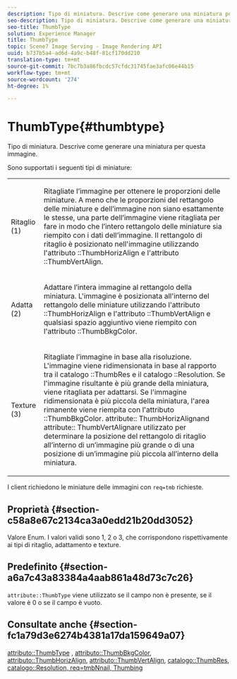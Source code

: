 ```yaml
---
description: Tipo di miniatura. Descrive come generare una miniatura per questa immagine.
seo-description: Tipo di miniatura. Descrive come generare una miniatura per questa immagine.
seo-title: ThumbType
solution: Experience Manager
title: ThumbType
topic: Scene7 Image Serving - Image Rendering API
uuid: b737b5a4-ad6d-4a9c-b48f-81cf170dd210
translation-type: tm+mt
source-git-commit: 7bc7b3a86fbcdc57cfdc31745fae3afc06e44b15
workflow-type: tm+mt
source-wordcount: '274'
ht-degree: 1%

---
```



# ThumbType{#thumbtype}

Tipo di miniatura. Descrive come generare una miniatura per questa immagine.

Sono supportati i seguenti tipi di miniature:

<table id="simpletable_874E4190A1DC4FB0AE1B2E3734746527"> 
 <tr class="strow"> 
  <td class="stentry"> <p>Ritaglio (1) </p></td> 
  <td class="stentry"> <p>Ritagliate l’immagine per ottenere le proporzioni delle miniature. A meno che le proporzioni del rettangolo delle miniature e dell’immagine non siano esattamente le stesse, una parte dell’immagine viene ritagliata per fare in modo che l’intero rettangolo delle miniature sia riempito con i dati dell’immagine. Il rettangolo di ritaglio è posizionato nell'immagine utilizzando l'attributo <span class="codeph">::ThumbHorizAlign</span> e l'attributo <span class="codeph">::ThumbVertAlign</span>. </p></td> 
 </tr> 
 <tr class="strow"> 
  <td class="stentry"> <p>Adatta (2) </p></td> 
  <td class="stentry"> <p>Adattare l’intera immagine al rettangolo della miniatura. L'immagine è posizionata all'interno del rettangolo delle miniature utilizzando l'attributo <span class="codeph">::ThumbHorizAlign</span> e l'attributo <span class="codeph">::ThumbVertAlign</span> e qualsiasi spazio aggiuntivo viene riempito con l'attributo <span class="codeph">::ThumbBkgColor</span>. </p></td> 
 </tr> 
 <tr class="strow"> 
  <td class="stentry"> <p>Texture (3) </p></td> 
  <td class="stentry"> <p>Ritagliate l’immagine in base alla risoluzione. L'immagine viene ridimensionata in base al rapporto tra il catalogo <span class="codeph">::ThumbRes</span> e il catalogo <span class="codeph">::Resolution</span>. Se l'immagine risultante è più grande della miniatura, viene ritagliata per adattarsi. Se l'immagine ridimensionata è più piccola della miniatura, l'area rimanente viene riempita con l'attributo <span class="codeph">::ThumbBkgColor</span>. <span class="codeph"> attribute::</span> ThumbHorizAlignand  <span class="codeph"> attribute::</span> ThumbVertAlignare utilizzato per determinare la posizione del rettangolo di ritaglio all’interno di un’immagine più grande o di una posizione di un’immagine più piccola all’interno della miniatura. </p></td> 
 </tr> 
</table>

I client richiedono le miniature delle immagini con `req=tmb` richieste.

## Proprietà {#section-c58a8e67c2134ca3a0edd21b20dd3052}

Valore Enum. I valori validi sono 1, 2 o 3, che corrispondono rispettivamente ai tipi di ritaglio, adattamento e texture.

## Predefinito {#section-a6a7c43a83384a4aab861a48d73c7c26}

`attribute::ThumbType` viene utilizzato se il campo non è presente, se il valore è 0 o se il campo è vuoto.

## Consultate anche {#section-fc1a79d3e6274b4381a17da159649a07}

[attributo::ThumbType](../../../../../../is-api/image-catalog/image-serving-api-ref/c-image-catalog-reference/c-attributes-reference/r-thumbtype.md#reference-329e9dbf3e5f49548d1eb61915b538f5) ,  [attributo::ThumbBkgColor](../../../../../../is-api/image-catalog/image-serving-api-ref/c-image-catalog-reference/c-attributes-reference/r-thumbbkgcolor.md#reference-8e38088e79a54446a9106d0b93c9b31e),  [attributo::ThumbHorizAlign](../../../../../../is-api/image-catalog/image-serving-api-ref/c-image-catalog-reference/c-attributes-reference/r-thumbhorizalign.md#reference-0ae8b88669df4769a9053b22aca33691),  [attributo::ThumbVertAlign](../../../../../../is-api/image-catalog/image-serving-api-ref/c-image-catalog-reference/c-attributes-reference/r-thumbvertalign.md#reference-d47c6b34588c4855b04ad134e472f04f),  [catalogo::ThumbRes](../../../../../../is-api/image-catalog/image-serving-api-ref/c-image-catalog-reference/c-image-svg-data-reference/c-image-data-reference/r-thumbres-cat.md#reference-eedb9991397347c3bed5bd0a785c4c69),  [ ](../../../../../../is-api/image-catalog/image-serving-api-ref/c-image-catalog-reference/c-image-svg-data-reference/c-image-data-reference/r-resolution-cat.md#reference-de489f5f36b64bd0831749546f8728e1)  [ ](../../../../../../is-api/http-ref/image-serving-api-ref/c-http-protocol-reference/c-command-reference/r-req/r-req.md#reference-907cdb4a97034db7ad94695f25552e76)  [catalogo::Resolution, req=tmbNnail, Thumbing](../../../../../../is-api/http-ref/image-serving-api-ref/c-http-protocol-reference/c-notes-on-server-behavior/r-thumbnail-scaling.md#reference-0f71817f721d4913b34816758d69b07f)
